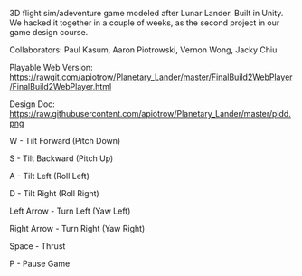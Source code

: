 3D flight sim/adeventure game modeled after Lunar Lander. Built in Unity. We hacked it together in a couple of weeks, as the second project in our game design course.

Collaborators:
    Paul Kasum, 
    Aaron Piotrowski, 
    Vernon Wong, 
    Jacky Chiu

Playable Web Version: https://rawgit.com/apiotrow/Planetary_Lander/master/FinalBuild2WebPlayer/FinalBuild2WebPlayer.html

Design Doc: https://raw.githubusercontent.com/apiotrow/Planetary_Lander/master/pldd.png


W - Tilt Forward (Pitch Down)

S - Tilt Backward (Pitch Up)

A - Tilt Left (Roll Left)

D - Tilt Right (Roll Right)

Left Arrow - Turn Left (Yaw Left)

Right Arrow - Turn Right (Yaw Right)

Space - Thrust

P - Pause Game

